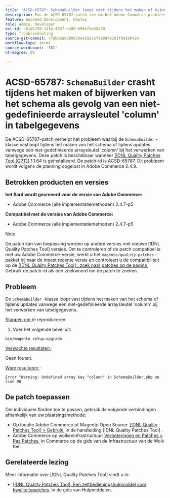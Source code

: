 ```yaml
---
title: 'ACSD-65787: SchemaBuilder loopt vast tijdens het maken of bijwerken van het schema vanwege een ongedefinieerde arraysleutel ''column'' in tabelgegevens'
description: Pas de ACSD-65787-patch toe om het Adobe Commerce-probleem op te lossen waarbij de SchemaBuilder-klasse vastloopt tijdens het maken van een schema of updates vanwege een niet-gedefinieerde arraysleutel 'column' bij het verwerken van tabelgegevens.
feature: Backend Development, Deploy
role: Admin, Developer
exl-id: c01d1799-13fe-4657-a480-698efbe45a30
type: Troubleshooting
source-git-commit: 7fdb02a6d89d50ea593c5fd99d78101f89198424
workflow-type: tm+mt
source-wordcount: '301'
ht-degree: 0%

---
```


# ACSD-65787: `SchemaBuilder` crasht tijdens het maken of bijwerken van het schema als gevolg van een niet-gedefinieerde arraysleutel &#39;column&#39; in tabelgegevens

De ACSD-65787-patch verhelpt het probleem waarbij de `SchemaBuilder` -klasse vastloopt tijdens het maken van het schema of tijdens updates vanwege een niet-gedefinieerde arraysleutel &#39;column&#39; bij het verwerken van tabelgegevens. Deze patch is beschikbaar wanneer [[!DNL Quality Patches Tool (QPT)]](/help/tools/quality-patches-tool/quality-patches-tool-to-self-serve-quality-patches.md) 1.1.64 is geïnstalleerd. De patch-id is ACSD-65787. Dit probleem wordt volgens de planning opgelost in Adobe Commerce 2.4.9.

## Betrokken producten en versies

**het flard wordt gecreeerd voor de versie van Adobe Commerce:**

* Adobe Commerce (alle implementatiemethoden) 2.4.7-p5

**Compatibel met de versies van Adobe Commerce:**

* Adobe Commerce (alle implementatiemethoden) 2.4.7-p5

>[!NOTE]
>
>De patch kan van toepassing worden op andere versies met nieuwe [!DNL Quality Patches Tool] versies. Om te controleren of de patch compatibel is met uw Adobe Commerce-versie, werkt u het `magento/quality-patches` -pakket bij naar de meest recente versie en controleert u de compatibiliteit op de [[!DNL Quality Patches Tool] : zoek naar patches op de pagina &#x200B;](https://experienceleague.adobe.com/tools/commerce-quality-patches/index.html?lang=nl-NL) . Gebruik de patch-id als een zoekwoord om de patch te zoeken.

## Probleem

De `SchemaBuilder` -klasse loopt vast tijdens het maken van het schema of tijdens updates vanwege een niet-gedefinieerde arraysleutel &#39;column&#39; bij het verwerken van tabelgegevens.

<u> Stappen om </u> te reproduceren:

1. Voer het volgende bevel uit:

```
bin/magento setup:upgrade
```

<u> Verwachte resultaten </u>:

Geen fouten.

<u> Ware resultaten </u>:

```
Error "Warning: Undefined array key "column" in SchemaBuilder.php on line 90
```

## De patch toepassen

Om individuele flarden toe te passen, gebruik de volgende verbindingen afhankelijk van uw plaatsingsmethode:

* Op locatie Adobe Commerce of Magento Open Source: [[!DNL Quality Patches Tool] > Gebruik &#x200B;](/help/tools/quality-patches-tool/usage.md) in de handleiding [!DNL Quality Patches Tool] .
* Adobe Commerce op wolkeninfrastructuur: [&#x200B; Verbeteringen en Patches > Pas Patches &#x200B;](https://experienceleague.adobe.com/docs/commerce-cloud-service/user-guide/develop/upgrade/apply-patches.html?lang=nl-NL) in Commerce op de gids van de Infrastructuur van de Wolk toe.

## Gerelateerde lezing

Meer informatie over [!DNL Quality Patches Tool] vindt u in:

* [[!DNL Quality Patches Tool]: Een zelfbedieningshulpmiddel voor kwaliteitspatches &#x200B;](/help/tools/quality-patches-tool/quality-patches-tool-to-self-serve-quality-patches.md) in de gids van Hulpmiddelen.
